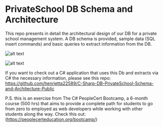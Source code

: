 #  PrivateSchool DB Schema and Architecture
This repo presents in detail the architectural design of our DB for a private school management system. A DB schema is provided,  sample data (SQL insert commands) and basic queries to extract information from the DB.


![alt text](https://github.com/henrietta22589/PrivateSchool-DB-Schema-and-Architecture/blob/main/schema.jpg?raw=true)

![alt text](https://github.com/henrietta22589/PrivateSchool-DB-Schema-and-Architecture/blob/main/schemaDB.png?raw=true)

If you want to check out a C# application that uses this Db and extracts via C# the necessary information, please see this repo: https://github.com/henrietta22589/C-Sharp-DB-PrivateSchool-Schema-and-Architecture-Public


P.S. this is an exercise from The C# PeopleCert Bootcamp, a 6-month course (500 hrs) that aims to provide a complete path for students to go from zero to employed as web developers while working with other students along the way. Check this out: (https://peoplecerteducation.org/bootcamp/)
